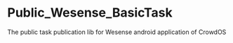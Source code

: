# Public_Wesense_BasicTask
The public task publication lib for Wesense android application of CrowdOS
